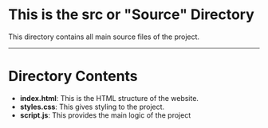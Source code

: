 # This is the src or "Source" Directory

This directory contains all main source files of the project.

---

# Directory Contents

- **index.html**: This is the HTML structure of the website.
- **styles.css**: This gives styling to the project.
- **script.js**: This provides the main logic of the project
